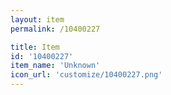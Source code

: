 ```yaml
---
layout: item
permalink: /10400227

title: Item
id: '10400227'
item_name: 'Unknown'
icon_url: 'customize/10400227.png'
---
```

